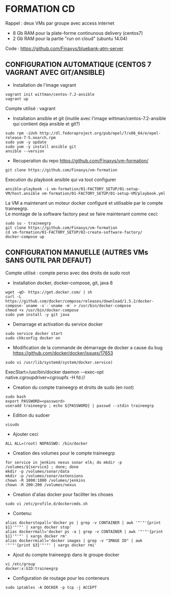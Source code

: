 # FORMATION CD  
Rappel : deux VMs par groupe avec access internet  
- 8 Gb RAM pour la plate-forme continunous delivery (centos7)  
- 2 Gb RAM pour la partie "run on cloud" (ubuntu 14.04)  
 
Code : https://github.com/Finaxys/bluebank-atm-server  
  
## CONFIGURATION AUTOMATIQUE (CENTOS 7 VAGRANT AVEC GIT/ANSIBLE)  
 
- Installation de l'image vagrant  
```  
vagrant init wittman/centos-7.2-ansible
vagrant up
``` 
  
Compte utilisé : vagrant  
  
- Installation ansible et git (inutile avec l'image wittman/centos-7.2-ansible qui contient deja ansible et git?) 
```  
sudo rpm -iUvh http://dl.fedoraproject.org/pub/epel/7/x86_64/e/epel-release-7-5.noarch.rpm  
sudo yum -y update  
sudo yum -y install ansible git 
ansible --version  
```  

- Recuperation du repo https://github.com/Finaxys/vm-formation/
```  
git clone https://github.com/Finaxys/vm-formation
```  
Execution du playbook ansible qui va tout configurer
```  
ansible-playbook -i vm-formation/01-FACTORY_SETUP/01-setup-VM/host.ansible vm-formation/01-FACTORY_SETUP/01-setup-VM/playbook.yml  
```  

La VM a maintenant un moteur docker configuré et utilisable par le compte traineegrp.  
Le montage de la software factory peut se faire maintenant comme ceci:  
```  
sudo su - traineegrp  
git clone https://github.com/Finaxys/vm-formation  
cd vm-formation/01-FACTORY_SETUP/02-create-software-factory/
docker-compose up
```  
  
## CONFIGURATION MANUELLE (AUTRES VMs SANS OUTIL PAR DEFAUT)

Compte utilisé : compte perso avec des droits de sudo root  
  
- Installation docker, docker-compose, git, java 8  
```  
wget -qO- https://get.docker.com/ | sh  
curl -L https://github.com/docker/compose/releases/download/1.5.2/docker-compose-`uname -s`-`uname -m` > /usr/bin/docker-compose  
chmod +x /usr/bin/docker-compose  
sudo yum install -y git java  
```  
- Demarrage et activation du service docker  
```  
sudo service docker start  
sudo chkconfig docker on  
```  
- Modification de la commande de démarrage de docker a cause du bug https://github.com/docker/docker/issues/17653  
```  
sudo vi /usr/lib/systemd/system/docker.service)  
```  
ExecStart=/usr/bin/docker daemon --exec-opt native.cgroupdriver=cgroupfs -H fd://  
  
- Creation du compte traineegrp et droits de sudo (en root)  
```  
sudo bash  
export PASSWORD=<password>  
useradd traineegrp ; echo ${PASSWORD} | passwd --stdin traineegrp  
```  
  
- Edition du sudoer 
```  
visudo  
```  
- Ajouter ceci  
```  
ALL ALL=(root) NOPASSWD: /bin/docker  
```  
  
- Creation des volumes pour le compte traineegrp  
```  
for service in jenkins nexus sonar elk; do mkdir -p /volumes/${service} ; done; done  
mkdir -p /volumes/sonar/data  
mkdir -p /volumes/sonar/extensions  
chown -R 1000:1000 /volumes/jenkins  
chown -R 200:200 /volumes/nexus  
```  
- Creation d'alias docker pour faciliter les choses  
```  
sudo vi /etc/profile.d/dockercmds.sh  
```  
- Contenu:  
```  
alias dockerstopall='docker ps | grep -v CONTAINER | awk '"'"'{print $1}'"'"' | xargs docker stop'  
alias dockerrmall='docker ps -a | grep -v CONTAINER | awk '"'"'{print $1}'"'"' | xargs docker rm'  
alias dockerrmiall='docker images | grep -v "IMAGE ID" | awk '"'"'{print $3}'"'"' | xargs docker rmi'  
```  

- Ajout du compte traineegrp dans le groupe docker  
```  
vi /etc/group  
docker:x:GID:traineegrp  
```  

- Configuration de routage pour les conteneurs  
```  
sudo iptables -A DOCKER -p tcp -j ACCEPT  
```  
